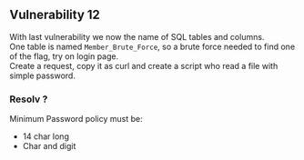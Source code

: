 Vulnerability 12
------

With last vulnerability we now the name of SQL tables and columns.   
One table is named `Member_Brute_Force`, so a brute force needed to find one of the flag, try on login page.   
Create a request, copy it as curl and create a script who read a file with simple password.

### Resolv ?
Minimum Password policy must be:
- 14 char long
- Char and digit
